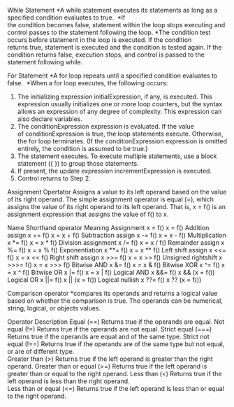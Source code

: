 
While Statement
*A while statement executes its statements as long as a specified condition evaluates to true. 
*If the condition becomes false, statement within the loop stops executing and control passes to the statement following the loop.
*The condition test occurs before statement in the loop is executed. If the condition returns true, statement is executed and the condition is tested again. If the condition returns false, execution stops, and control is passed to the statement following while.

For Statement
*A for loop repeats until a specified condition evaluates to false. 
*When a for loop executes, the following occurs:
1. The initializing expression initialExpression, if any, is executed. This expression usually initializes one or more loop counters, but the syntax allows an expression of any degree of complexity. This expression can also declare variables.
2. The conditionExpression expression is evaluated. If the value of conditionExpression is true, the loop statements execute. Otherwise, the for loop terminates. (If the conditionExpression expression is omitted entirely, the condition is assumed to be true.)
3. The statement executes. To execute multiple statements, use a block statement ({ }) to group those statements.
4. If present, the update expression incrementExpression is executed.
5. Control returns to Step 2.

Assignment Opertator
Assigns a value to its left operand based on the value of its right operand. The simple assignment operator is equal (=), which assigns the value of its right operand to its left operand. That is, x = f() is an assignment expression that assigns the value of f() to x.

Name				Shorthand operator		Meaning
Assignment			x = f()					x = f()
Addition assign	    x += f()			    x = x + f()
Subtraction assign  x -= f()			    x = x - f()
Multiplication      x *= f()				x = x * f()
Division assignment	x /= f()				x = x / f()
Remainder assign	x %= f()				x = x % f()
Exponentiation  	x **= f()				x = x ** f()
Left shift assign	x <<= f()				x = x << f()
Right shift assign	x >>= f()				x = x >> f()
Unsigned rightshift x >>>= f()		        x = x >>> f()
Bitwise AND     	x &= f()				x = x & f()
Bitwise XOR     	x ^= f()				x = x ^ f()
Bitwise OR  	    x |= f()			    x = x | f()
Logical AND     	x &&= f()				x && (x = f())
Logical OR  	    x ||= f()				x || (x = f())
Logical nullish 	x ??= f()				x ?? (x = f())



Comparison operator 
*compares its operands and returns a logical value based on whether the comparison is true. The operands can be numerical, string, logical, or objects values.

Operator	Description	
Equal (==)		Returns true if the operands are equal.	
Not equal (!=)	Returns true if the operands are not equal.	
Strict equal (===)	Returns true if the operands are equal and of the same type. 
Strict not equal (!==)	Returns true if the operands are of the same type but not equal, or are of different type.	
Greater than (>)	Returns true if the left operand is greater than the right operand.	
Greater than or equal (>=)	Returns true if the left operand is greater than or equal to the right operand.	
Less than (<)	Returns true if the left operand is less than the right operand.	
Less than or equal (<=)	Returns true if the left operand is less than or equal to the right operand.	

